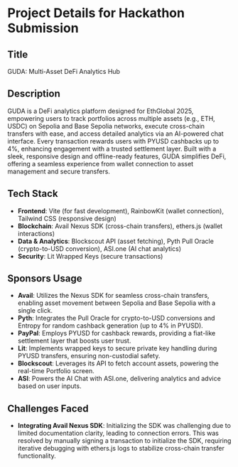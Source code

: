 # Project Details for Hackathon Submission

## Title  
GUDA: Multi-Asset DeFi Analytics Hub  

## Description  
GUDA is a DeFi analytics platform designed for EthGlobal 2025, empowering users to track portfolios across multiple assets (e.g., ETH, USDC) on Sepolia and Base Sepolia networks, execute cross-chain transfers with ease, and access detailed analytics via an AI-powered chat interface. Every transaction rewards users with PYUSD cashbacks up to 4%, enhancing engagement with a trusted settlement layer. Built with a sleek, responsive design and offline-ready features, GUDA simplifies DeFi, offering a seamless experience from wallet connection to asset management and secure transfers.

## Tech Stack  
- **Frontend**: Vite (for fast development), RainbowKit (wallet connection), Tailwind CSS (responsive design)  
- **Blockchain**: Avail Nexus SDK (cross-chain transfers), ethers.js (wallet interactions)  
- **Data & Analytics**: Blockscout API (asset fetching), Pyth Pull Oracle (crypto-to-USD conversion), ASI.one (AI chat analytics)  
- **Security**: Lit Wrapped Keys (secure transactions)  

## Sponsors Usage  
- **Avail**: Utilizes the Nexus SDK for seamless cross-chain transfers, enabling asset movement between Sepolia and Base Sepolia with a single click.  
- **Pyth**: Integrates the Pull Oracle for crypto-to-USD conversions and Entropy for random cashback generation (up to 4% in PYUSD).  
- **PayPal**: Employs PYUSD for cashback rewards, providing a fiat-like settlement layer that boosts user trust.  
- **Lit**: Implements wrapped keys to secure private key handling during PYUSD transfers, ensuring non-custodial safety.  
- **Blockscout**: Leverages its API to fetch account assets, powering the real-time Portfolio screen.  
- **ASI**: Powers the AI Chat with ASI.one, delivering analytics and advice based on user inputs.  

## Challenges Faced  
- **Integrating Avail Nexus SDK**: Initializing the SDK was challenging due to limited documentation clarity, leading to connection errors. This was resolved by manually signing a transaction to initialize the SDK, requiring iterative debugging with ethers.js logs to stabilize cross-chain transfer functionality.  